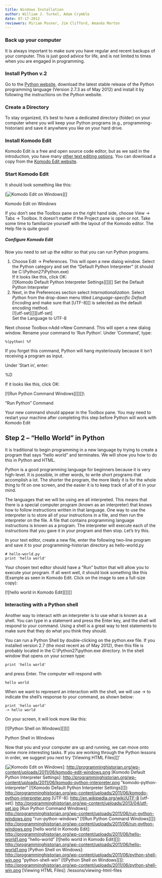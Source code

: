 ```yaml
---
title: Windows Installation
author: William J. Turkel, Adam Crymble
date: 07-17-2012
reviewers: Miriam Posner, Jim Clifford, Amanda Morton
---
```


### Back up your computer

It is always important to make sure you have regular and recent backups
of your computer. This is just good advice for life, and is not limited
to times when you are engaged in programming.

### Install Python v.2

Go to the [Python website][], download the latest stable release of the
Python programming language (Version 2.7.3 as of May 2012) and install
it by following the instructions on the Python website.

### Create a Directory

To stay organized, it’s best to have a dedicated directory (folder) on
your computer where you will keep your Python programs (e.g.,
programming-historian) and save it anywhere you like on your hard drive.

### Install Komodo Edit

Komodo Edit is a free and open source code editor, but as we said in the
introduction, you have many [other text editing options][]. You can
download a copy from the [Komodo Edit website][].

### Start Komodo Edit

It should look something like this:

[![Komodo Edit on Windows][]][]

Komodo Edit on Windows

If you don’t see the Toolbox pane on the right hand side, choose View
-\> Tabs -\> Toolbox. It doesn’t matter if the Project pane is open or
not. Take some time to familiarize yourself with the layout of the
Komodo editor. The Help file is quite good

##### Configure Komodo Edit

Now you need to set up the editor so that you can run Python programs.

1.  Choose Edit -\> Preferences. This will open a new dialog window.
    Select the Python category and set the “Default Python Interpreter”
    (it should be C:\\Python27\\Python.exe)\
     If it looks like this, click OK:\
    [![Komodo Default Python Interpreter Settings][]][]
    Set the Default Python Interpreter
2.  Next, in the Preferences section select *Internationalization*.
    Select *Python* from the drop-down menu titled *Language-specific
    Default Encoding* and make sure that [UTF-8][] is selected as the
    default encoding method.\
    [![utf-set][]][utf-set]\
    Set the Language to UTF-8

Next choose Toolbox-\>Add-\>New Command. This will open a new dialog
window. Rename your command to ‘Run Python’. Under ‘Command’, type:

``` {.python}
%(python) %f
```

If you forget this command, Python will hang mysteriously because it
isn’t receiving a program as input.

Under ‘Start in’, enter:

%D

If it looks like this, click OK:

[![Run Python Command Windows][]][]\

“Run Python” Command

Your new command should appear in the Toolbox pane. You may need to
restart your machine after completing this step before Python will work
with Komodo Edit

Step 2 – “Hello World” in Python
--------------------------------

It is traditional to begin programming in a new language by trying to
create a program that says “hello world” and terminates. We will show
you how to do this in Python and HTML.

Python is a good programming language for beginners because it is very
high-level. It is possible, in other words, to write short programs that
accomplish a lot. The shorter the program, the more likely it is for the
whole thing to fit on one screen, and the easier it is to keep track of
all of it in your mind.

The languages that we will be using are all interpreted. This means that
there is a special computer program (known as an interpreter) that knows
how to follow instructions written in that language. One way to use the
interpreter is to store all of your instructions in a file, and then run
the interpreter on the file. A file that contains programming language
instructions is known as a program. The interpreter will execute each of
the instructions that you gave it in your program and then stop. Let’s
try this.

In your text editor, create a new file, enter the following two-line
program and save it to your programming-historian directory as
hello-world.py

``` {.python}
# hello-world.py
print 'hello world'
```

Your chosen text editor should have a “Run” button that will allow you
to execute your program. If all went well, it should look something like
this (Example as seen in Komodo Edit. Click on the image to see a
full-size copy):

[![hello world in Komodo Edit][]][]

### Interacting with a Python shell

Another way to interact with an interpreter is to use what is known as a
shell. You can type in a statement and press the Enter key, and the
shell will respond to your command. Using a shell is a great way to test
statements to make sure that they do what you think they should.

You can run a Python Shell by double-clicking on the python.exe file. If
you installed version 2.7 (the most recent as of May 2012), then this
file is probably located in the C:\\Python27\\python.exe directory. In
the shell window that opens on your screen type:

``` {.python}
print 'hello world'
```

and press Enter. The computer will respond with

``` {.python}
hello world
```

When we want to represent an interaction with the shell, we will use -\>
to indicate the shell’s response to your command, as shown below:

``` {.python}
print 'hello world'
-> hello world
```

On your screen, it will look more like this:

[![Python Shell on Windows][]][]

Python Shell in Windows

Now that you and your computer are up and running, we can move onto some
more interesting tasks. If you are working through the Python lessons in
order, we suggest you next try ‘[Viewing HTML Files][]‘

  [Python website]: http://www.python.org/
  [other text editing options]: http://wiki.python.org/moin/PythonEditors/
  [Komodo Edit website]: http://www.activestate.com/komodo-edit
  [Komodo Edit on Windows]: http://programminghistorian.org/wp-content/uploads/2011/06/komodo-edit-windows.png
    "komodo-edit-windows"
  [![Komodo Edit on Windows][]]: http://programminghistorian.org/wp-content/uploads/2011/06/komodo-edit-windows.png
  [Komodo Default Python Interpreter Settings]: http://programminghistorian.org/wp-content/uploads/2011/06/komodo-python-interpreter.png
    "komodo-python-interpreter"
  [![Komodo Default Python Interpreter Settings][]]: http://programminghistorian.org/wp-content/uploads/2011/06/komodo-python-interpreter.png
  [UTF-8]: http://en.wikipedia.org/wiki/UTF-8
  [utf-set]: http://programminghistorian.org/wp-content/uploads/2013/04/utf-set.jpg
  [Run Python Command Windows]: http://programminghistorian.org/wp-content/uploads/2011/06/run-python-windows.png
    "run-python-windows"
  [![Run Python Command Windows][]]: http://programminghistorian.org/wp-content/uploads/2011/06/run-python-windows.png
  [hello world in Komodo Edit]: http://programminghistorian.org/wp-content/uploads/2011/06/hello-world1.png
    "hello-world"
  [![hello world in Komodo Edit][]]: http://programminghistorian.org/wp-content/uploads/2011/06/hello-world1.png
  [Python Shell on Windows]: http://programminghistorian.org/wp-content/uploads/2011/06/python-shell-win.png
    "python-shell-win"
  [![Python Shell on Windows][]]: http://programminghistorian.org/wp-content/uploads/2011/06/python-shell-win.png
  [Viewing HTML Files]: /lessons/viewing-html-files

